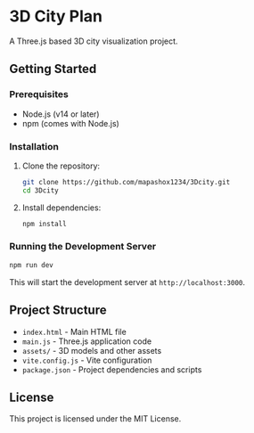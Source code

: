 # 3D City Plan

A Three.js based 3D city visualization project.

## Getting Started

### Prerequisites
- Node.js (v14 or later)
- npm (comes with Node.js)

### Installation

1. Clone the repository:
   ```bash
   git clone https://github.com/mapashox1234/3Dcity.git
   cd 3Dcity
   ```

2. Install dependencies:
   ```bash
   npm install
   ```

### Running the Development Server

```bash
npm run dev
```

This will start the development server at `http://localhost:3000`.

## Project Structure

- `index.html` - Main HTML file
- `main.js` - Three.js application code
- `assets/` - 3D models and other assets
- `vite.config.js` - Vite configuration
- `package.json` - Project dependencies and scripts

## License

This project is licensed under the MIT License.
